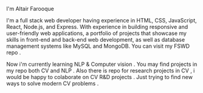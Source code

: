 I'm Altair Farooque

I'm a full stack web developer having experience in HTML, CSS, JavaScript, React, Node.js, and Express. With experience in building responsive and user-friendly web applications, a portfolio of projects that showcase my skills in front-end and back-end web development, as well as database management systems like MySQL and MongoDB.
You can visit my FSWD repo .

Now i'm currently learning NLP & Computer vision . You may find projects in my repo both CV and NLP . Also there is repo for research projects in CV , i would be happy to colaborate on CV R&D projects . Just trying to find new ways to solve modern CV problems . 

